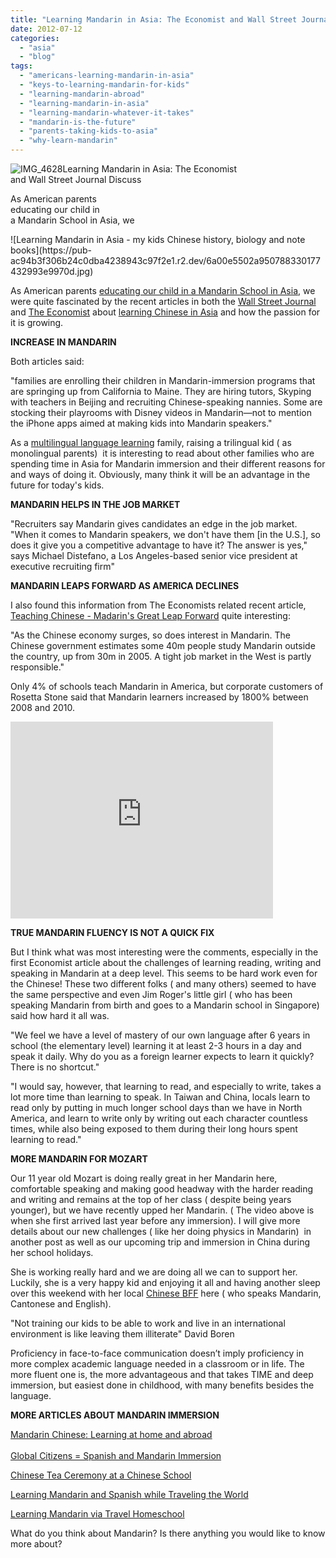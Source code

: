 ```yaml
---
title: "Learning Mandarin in Asia: The Economist and Wall Street Journal Discuss"
date: 2012-07-12
categories: 
  - "asia"
  - "blog"
tags: 
  - "americans-learning-mandarin-in-asia"
  - "keys-to-learning-mandarin-for-kids"
  - "learning-mandarin-abroad"
  - "learning-mandarin-in-asia"
  - "learning-mandarin-whatever-it-takes"
  - "mandarin-is-the-future"
  - "parents-taking-kids-to-asia"
  - "why-learn-mandarin"
---
```


![IMG_4628](https://pub-ac94b3f306b24c0dba4238943c97f2e1.r2.dev/6a00e5502a950788330167684ea1bc970b.jpg)Learning Mandarin in Asia: The Economist  
and Wall Street Journal Discuss

As American parents  
educating our child in  
a Mandarin School in Asia, we

<!--more--> ![Learning Mandarin in Asia - my kids Chinese history, biology and note books](https://pub-ac94b3f306b24c0dba4238943c97f2e1.r2.dev/6a00e5502a950788330177432993e9970d.jpg)  
  
As American parents [educating our child in a Mandarin School in Asia](http://soultravelers3new.local/2011/01/only-american-girl-in-an-all-mandarin-school-chinese-immersion-in-language-culture-through-school.html "American educated in Mandarin school in Asia"), we were quite fascinated by the recent articles in both the [Wall Street Journal](http://online.wsj.com/article/SB10001424052702303640804577490671473322992.html?mod=googlenews_wsj "Wall street journal") and [The Economist](http://www.economist.com/blogs/johnson/2012/06/chinese-0 "the Economist learning Mandarin in Asia") about [learning Chinese in Asia](http://soultravelers3new.local/2012/06/why-learn-mandarin-in-tropical-asia-penang.html "learning Chinese in Asia, Penang") and how the passion for it is growing.  
  
**INCREASE IN MANDARIN**  
  
Both articles said:  
  
"families are enrolling their children in Mandarin-immersion programs that are springing up from California to Maine. They are hiring tutors, Skyping with teachers in Beijing and recruiting Chinese-speaking nannies. Some are stocking their playrooms with Disney videos in Mandarin—not to mention the iPhone apps aimed at making kids into Mandarin speakers."  
  
As a [multilingual language learning](http://soultravelers3new.local/2011/06/how-to-raise-a-bilingual-or-multi-lingual-child.html "multilingual language learning how to") family, raising a trilingual kid ( as monolingual parents)  it is interesting to read about other families who are spending time in Asia for Mandarin immersion and their different reasons for and ways of doing it. Obviously, many think it will be an advantage in the future for today's kids.  
  
**MANDARIN HELPS IN THE JOB MARKET**  
  
"Recruiters say Mandarin gives candidates an edge in the job market. "When it comes to Mandarin speakers, we don't have them \[in the U.S.\], so does it give you a competitive advantage to have it? The answer is yes," says Michael Distefano, a Los Angeles-based senior vice president at executive recruiting firm"  
  
**MANDARIN LEAPS FORWARD AS AMERICA DECLINES**  
  
I also found this information from The Economists related recent article, [Teaching Chinese - Madarin's Great Leap Forward](http://www.economist.com/node/17522444 "teaching chinese - Mandarin's great leap forward") quite interesting:  
  
"As the Chinese economy surges, so does interest in Mandarin. The Chinese government estimates some 40m people study Mandarin outside the country, up from 30m in 2005. A tight job market in the West is partly responsible."  
  
Only 4% of schools teach Mandarin in America, but corporate customers of Rosetta Stone said that Mandarin learners increased by 1800% between 2008 and 2010. 
  

<iframe src="http://www.youtube.com/embed/JDe6pgl-qCg" frameborder="0" height="315" width="420"></iframe>

  
  
**TRUE MANDARIN FLUENCY IS NOT A QUICK FIX**  
  
But I think what was most interesting were the comments, especially in the first Economist article about the challenges of learning reading, writing and speaking in Mandarin at a deep level. This seems to be hard work even for the Chinese! These two different folks ( and many others) seemed to have the same perspective and even Jim Roger's little girl ( who has been speaking Mandarin from birth and goes to a Mandarin school in Singapore) said how hard it all was.  
  
"We feel we have a level of mastery of our own language after 6 years in school (the elementary level) learning it at least 2-3 hours in a day and speak it daily. Why do you as a foreign learner expects to learn it quickly? There is no shortcut."  
  
"I would say, however, that learning to read, and especially to write, takes a lot more time than learning to speak. In Taiwan and China, locals learn to read only by putting in much longer school days than we have in North America, and learn to write only by writing out each character countless times, while also being exposed to them during their long hours spent learning to read."  
  
**MORE MANDARIN FOR MOZART**  
  
Our 11 year old Mozart is doing really great in her Mandarin here, comfortable speaking and making good headway with the harder reading and writing and remains at the top of her class ( despite being years younger), but we have recently upped her Mandarin. ( The video above is when she first arrived last year before any immersion). I will give more details about our new challenges ( like her doing physics in Mandarin)  in another post as well as our upcoming trip and immersion in China during her school holidays.  
  
She is working really hard and we are doing all we can to support her. Luckily, she is a very happy kid and enjoying it all and having another sleep over this weekend with her local [Chinese BFF](http://soultravelers3new.local/2012/04/best-friends-around-the-world-traveling-with-school-age-kids.html "best friends around the world") here ( who speaks Mandarin, Cantonese and English).  
  
"Not training our kids to be able to work and live in an international environment is like leaving them illiterate" David Boren  
  
Proficiency in face-to-face communication doesn’t imply proficiency in more complex academic language needed in a classroom or in life. The more fluent one is, the more advantageous and that takes TIME and deep immersion, but easiest done in childhood, with many benefits besides the language.  
  
**MORE ARTICLES ABOUT MANDARIN IMMERSION**  
  
[Mandarin Chinese: Learning at home and abroad](http://soultravelers3new.local/2012/02/mandarin-chinese-learning-at-home-and-abroad.html "mandarin chinese - learning at home and abroad")  
[  
Global Citizens = Spanish and Mandarin Immersion](http://soultravelers3new.local/2012/05/global-citizens-spanish-and-mandarin-immersion.html "global citizens mandarin and spanish immerision")  
  
[Chinese Tea Ceremony at a Chinese School](http://soultravelers3new.local/2012/06/chines.html "chinese tea ceremony at a chinese mandarin school Asia")  
  
[Learning Mandarin and Spanish while Traveling the World](http://soultravelers3new.local/2010/04/around-the-world-family-travel-soultravelers3-digital-nomad-global-international-family-travel/comments/page/2/ "learning Mandarin and Spanish while traveling the world")  
  
[Learning Mandarin via Travel Homeschool](http://soultravelers3new.local/2011/09/learning-while-traveling-travel-homeschool-road-school-abroad-5-best-reasons.html "travel homeschool")  
  
What do you think about Mandarin? Is there anything you would like to know more about?
